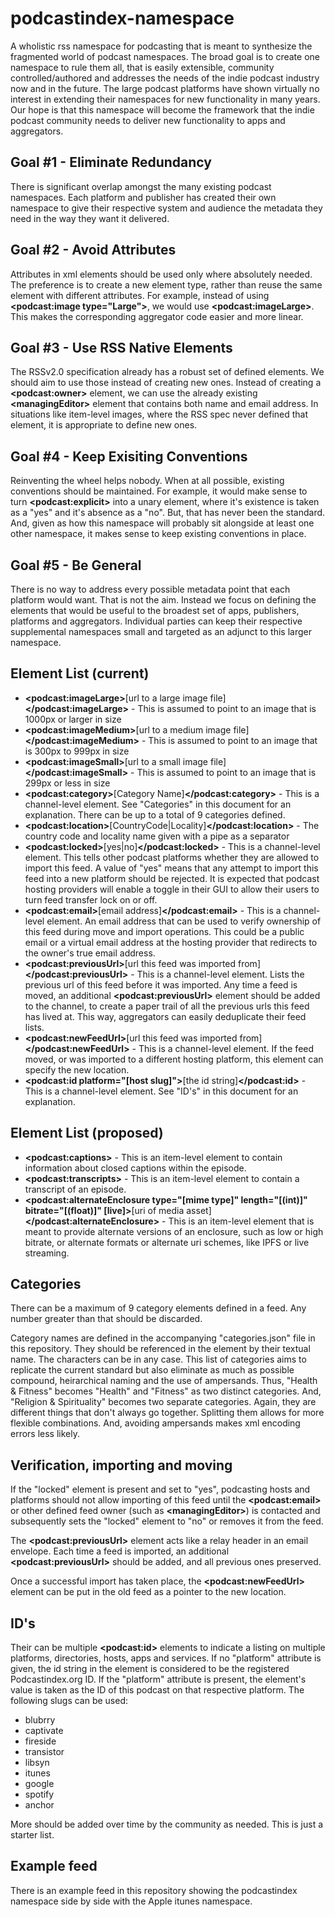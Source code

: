 # podcastindex-namespace

A wholistic rss namespace for podcasting that is meant to synthesize the fragmented world of podcast namespaces.  The broad goal is to create one namespace
to rule them all, that is easily extensible, community controlled/authored and addresses the needs of the indie podcast industry now and in the future.
The large podcast platforms have shown virtually no interest in extending their namespaces for new functionality in many years.  Our hope is that this namespace
will become the framework that the indie podcast community needs to deliver new functionality to apps and aggregators.


## Goal #1 - Eliminate Redundancy

There is significant overlap amongst the many existing podcast namespaces.  Each platform and publisher has created their own namespace to give their respective
system and audience the metadata they need in the way they want it delivered.


## Goal #2 - Avoid Attributes

Attributes in xml elements should be used only where absolutely needed.  The preference is to create a new element type, rather than reuse the same element with
different attributes.  For example, instead of using **\<podcast:image type="Large">**, we would use **\<podcast:imageLarge>**.  This makes the corresponding
aggregator code easier and more linear.


## Goal #3 - Use RSS Native Elements

The RSSv2.0 specification already has a robust set of defined elements.  We should aim to use those instead of creating new ones.  Instead of creating a **\<podcast:owner>**
element, we can use the already existing **\<managingEditor>** element that contains both name and email address.  In situations like item-level images, where the RSS
spec never defined that element, it is appropriate to define new ones.


## Goal #4 - Keep Exisiting Conventions

Reinventing the wheel helps nobody.  When at all possible, existing conventions should be maintained.  For example, it would make sense to turn **\<podcast:explicit>** into
a unary element, where it's existence is taken as a "yes" and it's absence as a "no".  But, that has never been the standard.  And, given as how this namespace will probably
sit alongside at least one other namespace, it makes sense to keep existing conventions in place.


## Goal #5 - Be General

There is no way to address every possible metadata point that each platform would want.  That is not the aim.  Instead we focus on defining the elements that would be useful
to the broadest set of apps, publishers, platforms and aggregators.  Individual parties can keep their respective supplemental namespaces small and targeted as an adjunct to
this larger namespace.


## Element List (current)

- **\<podcast:imageLarge>**[url to a large image file]**\</podcast:imageLarge>** - This is assumed to point to an image that is 1000px or larger in size
- **\<podcast:imageMedium>**[url to a medium image file]**\</podcast:imageMedium>** - This is assumed to point to an image that is 300px to 999px in size
- **\<podcast:imageSmall>**[url to a small image file]**\</podcast:imageSmall>** - This is assumed to point to an image that is 299px or less in size
- **\<podcast:category>**[Category Name]**\</podcast:category>** - This is a channel-level element.  See "Categories" in this document for an explanation.  There can be up to a total of 9 categories defined.
- **\<podcast:location>**[CountryCode|Locality]**\</podcast:location>** - The country code and locality name given with a pipe as a separator
- **\<podcast:locked>**[yes|no]**\</podcast:locked>** - This is a channel-level element.  This tells other podcast platforms whether they are allowed to import this feed.  A value of "yes" means that any attempt to import
   this feed into a new platform should be rejected.  It is expected that podcast hosting providers will enable a toggle in their GUI to allow their users to turn
   feed transfer lock on or off.
- **\<podcast:email>**[email address]**\</podcast:email>** - This is a channel-level element.  An email address that can be used to verify ownership of this feed during move and import operations.  This could be a public email or a
   virtual email address at the hosting provider that redirects to the owner's true email address.
- **\<podcast:previousUrl>**[url this feed was imported from]**\</podcast:previousUrl>** - This is a channel-level element.  Lists the previous url of this feed before it was imported.  Any time a feed is moved, an additional **\<podcast:previousUrl>** element
   should be added to the channel, to create a paper trail of all the previous urls this feed has lived at.  This way, aggregators can easily deduplicate their feed lists.
- **\<podcast:newFeedUrl>**[url this feed was imported from]**\</podcast:newFeedUrl>** - This is a channel-level element.  If the feed moved, or was imported to a different hosting platform, this element can specify the new location.
- **\<podcast:id platform="[host slug]">**[the id string]**\</podcast:id>** - This is a channel-level element.  See "ID's" in this document for an explanation.


## Element List (proposed)
- **\<podcast:captions>** - This is an item-level element to contain information about closed captions within the episode.
- **\<podcast:transcripts>** - This is an item-level element to contain a transcript of an episode.
- **\<podcast:alternateEnclosure type="[mime type]" length="[(int)]" bitrate="[(float)]" [live]>**[uri of media asset]**\</podcast:alternateEnclosure>** - This is an item-level element that is meant to provide alternate versions of an enclosure, such as low or
  high bitrate, or alternate formats or alternate uri schemes, like IPFS or live streaming.


## Categories

There can be a maximum of 9 category elements defined in a feed.  Any number greater than that should be discarded.

Category names are defined in the accompanying "categories.json" file
in this repository.  They should be referenced in the element by their textual name.  The characters can be in any case.  This list of categories aims to replicate the current
standard but also eliminate as much as possible compound, heirarchical naming and the use of ampersands.  Thus, "Health & Fitness" becomes "Health" and "Fitness" as two distinct categories.
And, "Religion & Spirituality" becomes two separate categories.  Again, they are different things that don't always go together.  Splitting them allows for more flexible combinations.  And,
avoiding ampersands makes xml encoding errors less likely.



## Verification, importing and moving

If the "locked" element is present and set to "yes", podcasting hosts and platforms should not allow importing of this feed until the **\<podcast:email>** or other defined feed owner (such as **\<managingEditor>**) is
contacted and subsequently sets the "locked" element to "no" or removes it from the feed.

The **\<podcast:previousUrl>** element acts like a relay header in an email envelope.  Each time a feed is imported, an additional **\<podcast:previousUrl>** should be added, and all previous ones preserved.

Once a successful import has taken place, the **\<podcast:newFeedUrl>** element can be put in the old feed as a pointer to the new location.



## ID's

Their can be multiple **\<podcast:id>** elements to indicate a listing on multiple platforms, directories, hosts, apps and services.  If no "platform" attribute is given, the id string in the element is
considered to be the registered Podcastindex.org ID.  If the "platform" attribute is present, the element's value is taken as the ID of this podcast on that respective platform.  The following slugs
can be used:

- blubrry
- captivate
- fireside
- transistor
- libsyn
- itunes
- google
- spotify
- anchor

More should be added over time by the community as needed.  This is just a starter list.


## Example feed

There is an example feed in this repository showing the podcastindex namespace side by side with the Apple itunes namespace.